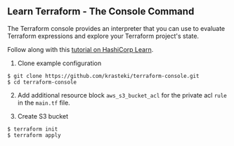 ## Learn Terraform - The Console Command

The Terraform console provides an interpreter that you can use to evaluate
Terraform expressions and explore your Terraform project's state.

Follow along with this [tutorial on HashiCorp
Learn](https://learn.hashicorp.com/tutorials/terraform/console?in=terraform/cli).

1. Clone example configuration

```
$ git clone https://github.com/krasteki/terraform-console.git
$ cd terraform-console
```

2. Add additional resource block `aws_s3_bucket_acl` for the private acl `rule` in the `main.tf` file.

3. Create S3 bucket

```
$ terraform init
$ terraform apply
```

